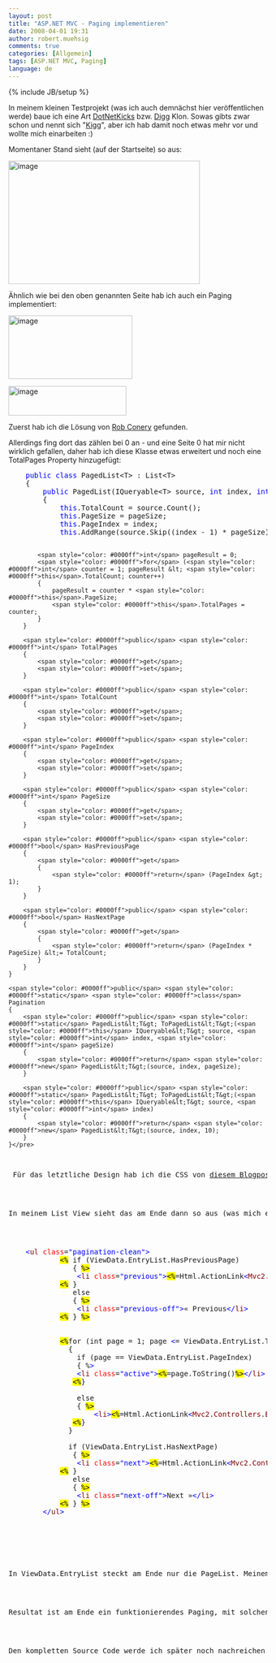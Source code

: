 ```yaml
---
layout: post
title: "ASP.NET MVC - Paging implementieren"
date: 2008-04-01 19:31
author: robert.muehsig
comments: true
categories: [Allgemein]
tags: [ASP.NET MVC, Paging]
language: de
---
```

{% include JB/setup %}
<p>In meinem kleinen Testprojekt (was ich auch demn&#228;chst hier ver&#246;ffentlichen werde) baue ich eine Art <a href="http://dotnetkicks.com/">DotNetKicks</a> bzw. <a href="http://dotnetkicks.com/">Digg</a> Klon. Sowas gibts zwar schon und nennt sich &quot;<a href="http://www.codeplex.com/Kigg">Kigg</a>&quot;, aber ich hab damit noch etwas mehr vor und wollte mich einarbeiten :)</p>  <p>Momentaner Stand sieht (auf der Startseite) so aus:</p>  <p><a href="{{BASE_PATH}}/assets/wp-images/image364.png"><img style="border-top-width: 0px; border-left-width: 0px; border-bottom-width: 0px; border-right-width: 0px" height="243" alt="image" src="{{BASE_PATH}}/assets/wp-images/image-thumb343.png" width="377" border="0" /></a> </p>  <p>&#196;hnlich wie bei den oben genannten Seite hab ich auch ein Paging implementiert:</p>  <p><a href="{{BASE_PATH}}/assets/wp-images/image365.png"><img style="border-top-width: 0px; border-left-width: 0px; border-bottom-width: 0px; border-right-width: 0px" height="125" alt="image" src="{{BASE_PATH}}/assets/wp-images/image-thumb344.png" width="244" border="0" /></a> </p>  <p><a href="{{BASE_PATH}}/assets/wp-images/image366.png"><img style="border-top-width: 0px; border-left-width: 0px; border-bottom-width: 0px; border-right-width: 0px" height="58" alt="image" src="{{BASE_PATH}}/assets/wp-images/image-thumb345.png" width="232" border="0" /></a> </p>  <p>Zuerst hab ich die L&#246;sung von <a href="http://blog.wekeroad.com/2007/12/10/aspnet-mvc-pagedlistt/">Rob Conery</a> gefunden.</p>  <p>Allerdings fing dort das z&#228;hlen bei 0 an - und eine Seite 0 hat mir nicht wirklich gefallen, daher hab ich diese Klasse etwas erweitert und noch eine TotalPages Property hinzugef&#252;gt:</p>  <pre style="width: 510px; overflow: auto;">    <span style="color: #0000ff">public</span> <span style="color: #0000ff">class</span> PagedList&lt;T&gt; : List&lt;T&gt;
    {
        <span style="color: #0000ff">public</span> PagedList(IQueryable&lt;T&gt; source, <span style="color: #0000ff">int</span> index, <span style="color: #0000ff">int</span> pageSize)
        {
            <span style="color: #0000ff">this</span>.TotalCount = source.Count();
            <span style="color: #0000ff">this</span>.PageSize = pageSize;
            <span style="color: #0000ff">this</span>.PageIndex = index;
            <span style="color: #0000ff">this</span>.AddRange(source.Skip((index - 1) * pageSize).Take(pageSize).ToList());

            <span style="color: #0000ff">int</span> pageResult = 0;
            <span style="color: #0000ff">for</span> (<span style="color: #0000ff">int</span> counter = 1; pageResult &lt; <span style="color: #0000ff">this</span>.TotalCount; counter++)
            {
                pageResult = counter * <span style="color: #0000ff">this</span>.PageSize;
                <span style="color: #0000ff">this</span>.TotalPages = counter;
            }
        }

        <span style="color: #0000ff">public</span> <span style="color: #0000ff">int</span> TotalPages
        {
            <span style="color: #0000ff">get</span>;
            <span style="color: #0000ff">set</span>;
        }

        <span style="color: #0000ff">public</span> <span style="color: #0000ff">int</span> TotalCount
        {
            <span style="color: #0000ff">get</span>;
            <span style="color: #0000ff">set</span>;
        }

        <span style="color: #0000ff">public</span> <span style="color: #0000ff">int</span> PageIndex
        {
            <span style="color: #0000ff">get</span>;
            <span style="color: #0000ff">set</span>;
        }

        <span style="color: #0000ff">public</span> <span style="color: #0000ff">int</span> PageSize
        {
            <span style="color: #0000ff">get</span>;
            <span style="color: #0000ff">set</span>;
        }

        <span style="color: #0000ff">public</span> <span style="color: #0000ff">bool</span> HasPreviousPage
        {
            <span style="color: #0000ff">get</span>
            {
                <span style="color: #0000ff">return</span> (PageIndex &gt; 1);
            }
        }

        <span style="color: #0000ff">public</span> <span style="color: #0000ff">bool</span> HasNextPage
        {
            <span style="color: #0000ff">get</span>
            {
                <span style="color: #0000ff">return</span> (PageIndex * PageSize) &lt;= TotalCount;
            }
        }
    }

    <span style="color: #0000ff">public</span> <span style="color: #0000ff">static</span> <span style="color: #0000ff">class</span> Pagination
    {
        <span style="color: #0000ff">public</span> <span style="color: #0000ff">static</span> PagedList&lt;T&gt; ToPagedList&lt;T&gt;(<span style="color: #0000ff">this</span> IQueryable&lt;T&gt; source, <span style="color: #0000ff">int</span> index, <span style="color: #0000ff">int</span> pageSize)
        {
            <span style="color: #0000ff">return</span> <span style="color: #0000ff">new</span> PagedList&lt;T&gt;(source, index, pageSize);
        }

        <span style="color: #0000ff">public</span> <span style="color: #0000ff">static</span> PagedList&lt;T&gt; ToPagedList&lt;T&gt;(<span style="color: #0000ff">this</span> IQueryable&lt;T&gt; source, <span style="color: #0000ff">int</span> index)
        {
            <span style="color: #0000ff">return</span> <span style="color: #0000ff">new</span> PagedList&lt;T&gt;(source, index, 10);
        }
    }</pre>

<p> F&#252;r das letztliche Design hab ich die CSS von <a href="http://woork.blogspot.com/2008/03/perfect-pagination-style-using-css.html">diesem Blogpost</a> hier genommen.</p>

<p>In meinem List View sieht das am Ende dann so aus (was mich etwas an meine PHP Zeiten erinnert) :</p>

<pre style="width: 510px; overflow: auto;">    <span style="color: #0000ff">&lt;</span><span style="color: #800000">ul</span> <span style="color: #ff0000">class</span>=<span style="color: #0000ff">&quot;pagination-clean&quot;</span><span style="color: #0000ff">&gt;</span>
            <span style="color: black; background-color: #ffff00">&lt;%</span> if (ViewData.EntryList.HasPreviousPage)
               { <span style="color: black; background-color: #ffff00">%&gt;</span>
                <span style="color: #0000ff">&lt;</span><span style="color: #800000">li</span> <span style="color: #ff0000">class</span>=<span style="color: #0000ff">&quot;previous&quot;</span><span style="color: #0000ff">&gt;</span><span style="color: black; background-color: #ffff00">&lt;%</span>=Html.ActionLink<span style="color: #0000ff">&lt;</span><span style="color: #800000">Mvc2.Controllers.EntryController</span><span style="color: #0000ff">&gt;</span>(c =&gt; c.List(ViewData.Category, ViewData.EntryList.PageIndex - 1), &quot;&#171; Previous&quot;)<span style="color: black; background-color: #ffff00">%&gt;</span><span style="color: #0000ff">&lt;/</span><span style="color: #800000">li</span><span style="color: #0000ff">&gt;</span>
            <span style="color: black; background-color: #ffff00">&lt;%</span> }
               else
               { <span style="color: black; background-color: #ffff00">%&gt;</span>
                <span style="color: #0000ff">&lt;</span><span style="color: #800000">li</span> <span style="color: #ff0000">class</span>=<span style="color: #0000ff">&quot;previous-off&quot;</span><span style="color: #0000ff">&gt;</span>&#171; Previous<span style="color: #0000ff">&lt;/</span><span style="color: #800000">li</span><span style="color: #0000ff">&gt;</span>
            <span style="color: black; background-color: #ffff00">&lt;%</span> } <span style="color: black; background-color: #ffff00">%&gt;</span>
            
            
            <span style="color: black; background-color: #ffff00">&lt;%</span>for (int page = 1; page <span style="color: #0000ff">&lt;</span>= ViewData.EntryList.TotalPages; page++)
              { 
                if (page == ViewData.EntryList.PageIndex)
                { %<span style="color: #0000ff">&gt;</span>
                <span style="color: #0000ff">&lt;</span><span style="color: #800000">li</span> <span style="color: #ff0000">class</span>=<span style="color: #0000ff">&quot;active&quot;</span><span style="color: #0000ff">&gt;</span><span style="color: black; background-color: #ffff00">&lt;%</span>=page.ToString()<span style="color: black; background-color: #ffff00">%&gt;</span><span style="color: #0000ff">&lt;/</span><span style="color: #800000">li</span><span style="color: #0000ff">&gt;</span>
               <span style="color: black; background-color: #ffff00">&lt;%</span>}
                
                else
                { <span style="color: black; background-color: #ffff00">%&gt;</span>
                    <span style="color: #0000ff">&lt;</span><span style="color: #800000">li</span><span style="color: #0000ff">&gt;</span><span style="color: black; background-color: #ffff00">&lt;%</span>=Html.ActionLink<span style="color: #0000ff">&lt;</span><span style="color: #800000">Mvc2.Controllers.EntryController</span><span style="color: #0000ff">&gt;</span>(c =&gt; c.List(ViewData.Category, page), page.ToString())<span style="color: black; background-color: #ffff00">%&gt;</span><span style="color: #0000ff">&lt;/</span><span style="color: #800000">li</span><span style="color: #0000ff">&gt;</span>
               <span style="color: black; background-color: #ffff00">&lt;%</span>}
              } 
              
              if (ViewData.EntryList.HasNextPage)
               { <span style="color: black; background-color: #ffff00">%&gt;</span>
                <span style="color: #0000ff">&lt;</span><span style="color: #800000">li</span> <span style="color: #ff0000">class</span>=<span style="color: #0000ff">&quot;next&quot;</span><span style="color: #0000ff">&gt;</span><span style="color: black; background-color: #ffff00">&lt;%</span>=Html.ActionLink<span style="color: #0000ff">&lt;</span><span style="color: #800000">Mvc2.Controllers.EntryController</span><span style="color: #0000ff">&gt;</span>(c =&gt; c.List(ViewData.Category, ViewData.EntryList.PageIndex + 1), &quot;Next &#187;&quot;)<span style="color: black; background-color: #ffff00">%&gt;</span><span style="color: #0000ff">&lt;/</span><span style="color: #800000">li</span><span style="color: #0000ff">&gt;</span>
            <span style="color: black; background-color: #ffff00">&lt;%</span> }
               else
               { <span style="color: black; background-color: #ffff00">%&gt;</span>
                <span style="color: #0000ff">&lt;</span><span style="color: #800000">li</span> <span style="color: #ff0000">class</span>=<span style="color: #0000ff">&quot;next-off&quot;</span><span style="color: #0000ff">&gt;</span>Next &#187;<span style="color: #0000ff">&lt;/</span><span style="color: #800000">li</span><span style="color: #0000ff">&gt;</span>
            <span style="color: black; background-color: #ffff00">&lt;%</span> } <span style="color: black; background-color: #ffff00">%&gt;</span>
        <span style="color: #0000ff">&lt;/</span><span style="color: #800000">ul</span><span style="color: #0000ff">&gt;</span> </pre>

<p></p>

<p>In ViewData.EntryList steckt am Ende nur die PageList. Meinem EntryContoller (bzw. dessen &quot;List&quot; Methode) &#252;bergeb ich die momentan angew&#228;hlte Kategorie und die Seite.</p>

<p>Resultat ist am Ende ein funktionierendes Paging, mit solchen URLs: <a title="http://localhost:56891/Entry/List/All/3" href="http://localhost:56891/Entry/List/All/3">http://localhost:56891/Entry/List/All/3</a> f&#252;r Seite 3 bei allen Kategorien. </p>

<p>Den kompletten Source Code werde ich sp&#228;ter noch nachreichen - zusammen mit dem gesamten MVC Testprojekt</p>
